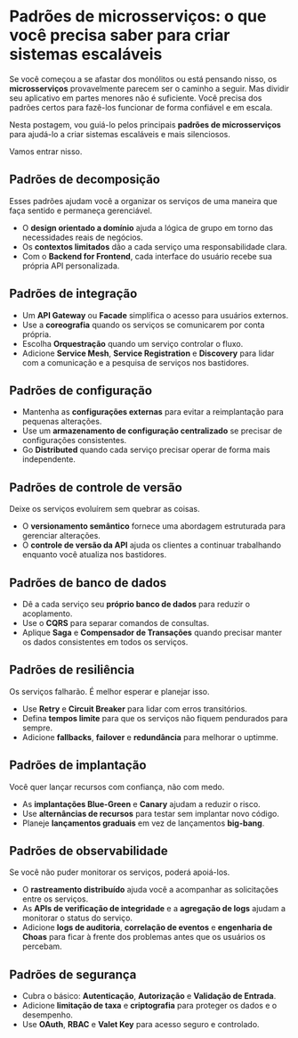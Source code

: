 # Padrões de microsserviços: o que você precisa saber para criar sistemas escaláveis

Se você começou a se afastar dos monólitos ou está pensando nisso, os **microsserviços** provavelmente parecem ser o caminho a seguir. Mas dividir seu aplicativo em partes menores não é suficiente. Você precisa dos padrões certos para fazê-los funcionar de forma confiável e em escala.

Nesta postagem, vou guiá-lo pelos principais **padrões de microsserviços** para ajudá-lo a criar sistemas escaláveis e mais silenciosos.

Vamos entrar nisso.

## Padrões de decomposição

Esses padrões ajudam você a organizar os serviços de uma maneira que faça sentido e permaneça gerenciável.

* O **design orientado a domínio** ajuda a lógica de grupo em torno das necessidades reais de negócios.
* Os **contextos limitados** dão a cada serviço uma responsabilidade clara.
* Com o **Backend for Frontend**, cada interface do usuário recebe sua própria API personalizada.

## Padrões de integração

* Um **API Gateway** ou **Facade** simplifica o acesso para usuários externos.
* Use a **coreografia** quando os serviços se comunicarem por conta própria.
* Escolha **Orquestração** quando um serviço controlar o fluxo.
* Adicione **Service Mesh**, **Service Registration** e **Discovery** para lidar com a comunicação e a pesquisa de serviços nos bastidores.

## Padrões de configuração

* Mantenha as **configurações externas** para evitar a reimplantação para pequenas alterações.
* Use um **armazenamento de configuração centralizado** se precisar de configurações consistentes.
* Go **Distributed** quando cada serviço precisar operar de forma mais independente.

## Padrões de controle de versão

Deixe os serviços evoluírem sem quebrar as coisas.

* O **versionamento semântico** fornece uma abordagem estruturada para gerenciar alterações.
* O **controle de versão da API** ajuda os clientes a continuar trabalhando enquanto você atualiza nos bastidores.

## Padrões de banco de dados

* Dê a cada serviço seu **próprio banco de dados** para reduzir o acoplamento.
* Use o **CQRS** para separar comandos de consultas.
* Aplique **Saga** e **Compensador de Transações** quando precisar manter os dados consistentes em todos os serviços.

## Padrões de resiliência

Os serviços falharão. É melhor esperar e planejar isso.

* Use **Retry** e **Circuit Breaker** para lidar com erros transitórios.
* Defina **tempos limite** para que os serviços não fiquem pendurados para sempre.
* Adicione **fallbacks**, **failover** e **redundância** para melhorar o uptimme.

## Padrões de implantação

Você quer lançar recursos com confiança, não com medo.

* As **implantações Blue-Green** e **Canary** ajudam a reduzir o risco.
* Use **alternâncias de recursos** para testar sem implantar novo código.
* Planeje **lançamentos graduais** em vez de lançamentos **big-bang**.

## Padrões de observabilidade

Se você não puder monitorar os serviços, poderá apoiá-los.

* O **rastreamento distribuído** ajuda você a acompanhar as solicitações entre os serviços.
* As **APIs de verificação de integridade** e a **agregação de logs** ajudam a monitorar o status do serviço.
* Adicione **logs de auditoria**, **correlação de eventos** e **engenharia de Choas** para ficar à frente dos problemas antes que os usuários os percebam.

## Padrões de segurança

* Cubra o básico: **Autenticação**, **Autorização** e **Validação de Entrada**.
* Adicione **limitação de taxa** e **criptografia** para proteger os dados e o desempenho.
* Use **OAuth**, **RBAC** e **Valet Key** para acesso seguro e controlado.